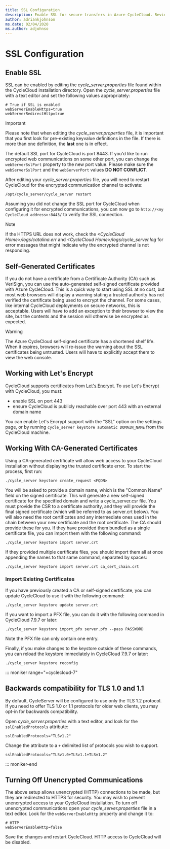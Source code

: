```yaml
---
title: SSL Configuration
description: Enable SSL for secure transfers in Azure CycleCloud. Review self-generated certificates. Work with Let's Encrypt or CA-generated certificates.
author: adriankjohnson
ms.date: 02/04/2020
ms.author: adjohnso
---
```


# SSL Configuration

## Enable SSL

SSL can be enabled by editing the _cycle_server.properties_ file found within the CycleCloud installation directory. Open the _cycle_server.properties_ file with a text editor and set the following values appropriately:

``` properties
# True if SSL is enabled
webServerEnableHttps=true
webServerRedirectHttp=true
```

> [!IMPORTANT]
> Please note that when editing the _cycle_server.properties_ file, it is important that you first look for pre-existing keyvalue definitions in the file. If there is more than one definition, the **last** one is in effect.

The default SSL port for CycleCloud is port 8443. If you'd like to run encrypted web communications on some other port, you can change the `webServerSslPort` property to the new port value. Please make sure the `webServerSslPort` and the `webServerPort` values **DO NOT CONFLICT**.

After editing your _cycle_server.properties_ file, you will need to restart CycleCloud for the encrypted communication channel to activate:

``` CLI
/opt/cycle_server/cycle_server restart
```

Assuming you did not change the SSL port for CycleCloud when configuring it for encrypted communications, you can now go to `http://<my CycleCloud address>:8443/` to verify the SSL connection.

> [!NOTE]
> If the HTTPS URL does not work, check the _&lt;CycleCloud Home&gt;/logs/catalina.err_ and _&lt;CycleCloud Home&gt;/logs/cycle_server.log_ for error messages that might indicate why the encrypted channel is not responding.

## Self-Generated Certificates

If you do not have a certificate from a Certificate Authority (CA) such as VeriSign, you can use the auto-generated self-signed certificate provided with Azure CycleCloud. This is a quick way to start using SSL at no cost, but most web browsers will display a warning stating a trusted authority has not verified the certificate being used to encrypt the channel. For some cases, like internal CycleCloud deployments on secure networks, this is acceptable. Users will have to add an exception to their browser to view the site, but the contents and the session will otherwise be encrypted as expected.

> [!WARNING]
> The Azure CycleCloud self-signed certificate has a shortened shelf life. When it expires, browsers will re-issue the warning about the SSL certificates being untrusted. Users will have to explicitly accept them to view the web console.

## Working with Let's Encrypt

CycleCloud supports certificates from [Let's Encrypt](https://letsencrypt.org/). To use Let's Encrypt with CycleCloud, you must:

* enable SSL on port 443
* ensure CycleCloud is publicly reachable over port 443 with an external domain name

You can enable Let's Encrypt support with the "SSL" option on the settings page, or by running `cycle_server keystore automatic DOMAIN_NAME` from the CycleCloud machine.

## Working With CA-Generated Certificates

Using a CA-generated certificate will allow web access to your CycleCloud installation without displaying the trusted certificate error. To start the process, first run:

``` CLI
./cycle_server keystore create_request <FQDN>
```

You will be asked to provide a domain name, which is the "Common Name" field on the signed certificate. This will generate a new self-signed certificate for the specified domain and write a cycle_server.csr file. You must provide the CSR to a certificate authority, and they will provide the final signed certificate (which will be referred to as server.crt below). You will also need the root certificates and any intermediate ones used in the chain between your new certificate and the root certificate. The CA should provide these for you. If they have provided them bundled as a single certificate file, you can import them with the following command:

``` CLI
./cycle_server keystore import server.crt
```

If they provided multiple certificate files, you should import them all at once appending the names to that same command, separated by spaces:

``` CLI
./cycle_server keystore import server.crt ca_cert_chain.crt
```

### Import Existing Certificates

If you have previously created a CA or self-signed certificate, you can update CycleCloud to use it with the following command:

``` CLI
./cycle_server keystore update server.crt
```

If you want to import a PFX file, you can do it with the following command in CycleCloud 7.9.7 or later:

``` CLI
./cycle_server keystore import_pfx server.pfx --pass PASSWORD
```

Note the PFX file can only contain one entry.

Finally, if you make changes to the keystore outside of these commands, you can reload the keystore immediately in CycleCloud 7.9.7 or later:

``` CLI
./cycle_server keystore reconfig
```

::: moniker range="=cyclecloud-7"
## Backwards compatibility for TLS 1.0 and 1.1

By default, CycleServer will be configured to use only the
TLS 1.2 protocol. If you need to offer TLS 1.0 or 1.1 protocols for older web clients, you may
opt-in for backwards compatibility.

Open _cycle_server.properties_ with a text editor, and look for the `sslEnabledProtocols`
attribute:

``` properties
sslEnabledProtocols="TLSv1.2"
```

Change the attribute to a `+` delimited list of protocols you wish to support.

``` properties
sslEnabledProtocols="TLSv1.0+TLSv1.1+TLSv1.2"
```
::: moniker-end

## Turning Off Unencrypted Communications

The above setup allows unencrypted (HTTP) connections to be made, but they are redirected to HTTPS for security.
You may wish to prevent unencrypted access to your CycleCloud installation. To turn off
unencrypted communications open your _cycle_server.properties_ file in a
text editor. Look for the `webServerEnableHttp` property and change it
to:

``` properties
# HTTP
webServerEnableHttp=false
```

Save the changes and restart CycleCloud. HTTP access to CycleCloud will be disabled.

